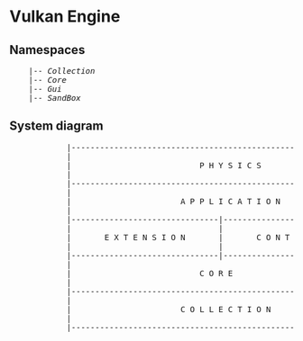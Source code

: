 # Vulkan Engine

## Namespaces
<pre>
    |-- <i>Collection</i>
    |-- <i>Core</i>
    |-- <i>Gui</i>
    |-- <i>SandBox</i>
</pre>

## System diagram
<pre>
            |---------------------------------------------------------------|
            |                                                               |
            |                           P H Y S I C S                       |
            |                                                               |
            |---------------------------------------------------------------|
            |                                                               |
            |                       A P P L I C A T I O N                   |
            |                                                               |
            |-------------------------------|-------------------------------|
            |                               |                               |
            |       E X T E N S I O N       |       C O N T R O L L E R     |
            |                               |                               |
            |-------------------------------|-------------------------------|
            |                                                               |
            |                           C O R E                             |
            |                                                               |
            |---------------------------------------------------------------|
            |                                                               |
            |                       C O L L E C T I O N                     |
            |                                                               |
            |---------------------------------------------------------------|
</pre>